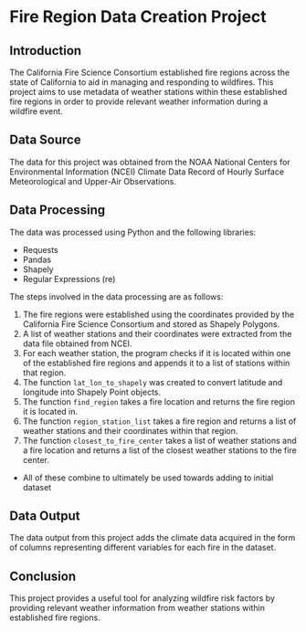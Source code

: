 # Fire Region Data Creation Project

## Introduction

The California Fire Science Consortium established fire regions across the state of California to aid in managing and responding to wildfires. This project aims to use metadata of weather stations within these established fire regions in order to provide relevant weather information during a wildfire event.

## Data Source

The data for this project was obtained from the NOAA National Centers for Environmental Information (NCEI) Climate Data Record of Hourly Surface Meteorological and Upper-Air Observations.

## Data Processing

The data was processed using Python and the following libraries:

- Requests
- Pandas
- Shapely
- Regular Expressions (re)

The steps involved in the data processing are as follows:

1. The fire regions were established using the coordinates provided by the California Fire Science Consortium and stored as Shapely Polygons.
2. A list of weather stations and their coordinates were extracted from the data file obtained from NCEI.
3. For each weather station, the program checks if it is located within one of the established fire regions and appends it to a list of stations within that region.
4. The function `lat_lon_to_shapely` was created to convert latitude and longitude into Shapely Point objects.
5. The function `find_region` takes a fire location and returns the fire region it is located in.
6. The function `region_station_list` takes a fire region and returns a list of weather stations and their coordinates within that region.
7. The function `closest_to_fire_center` takes a list of weather stations and a fire location and returns a list of the closest weather stations to the fire center.

- All of these combine to ultimately be used towards adding to initial dataset

## Data Output

The data output from this project adds the climate data acquired in the form of columns representing different variables for each fire in the dataset.

## Conclusion

This project provides a useful tool for analyzing wildfire risk factors by providing relevant weather information from weather stations within established fire regions.
